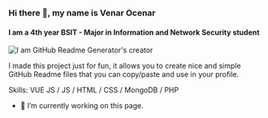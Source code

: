 ### Hi there 👋, my name is Venar Ocenar
#### I am a 4th year BSIT - Major in Information and Network Security student
![I am GitHub Readme Generator's creator](https://github.com/vnrocnr/Venar-Ocenar/blob/main/images/Venar%20A.%20Ocenar.gif)

I made this project just for fun, it allows you to create nice and simple GitHub Readme files that you can copy/paste and use in your profile.

Skills: VUE JS / JS / HTML / CSS / MongoDB / PHP

- 🔭 I’m currently working on this page. 




